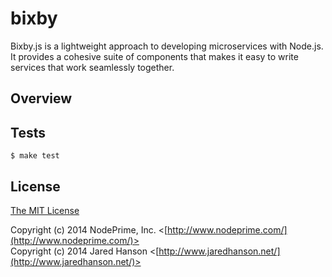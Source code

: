 # bixby

Bixby.js is a lightweight approach to developing microservices with Node.js.  It
provides a cohesive suite of components that makes it easy to write services
that work seamlessly together.

## Overview


## Tests

    $ make test

## License

[The MIT License](http://opensource.org/licenses/MIT)

Copyright (c) 2014 NodePrime, Inc. <[http://www.nodeprime.com/](http://www.nodeprime.com/)>  
Copyright (c) 2014 Jared Hanson <[http://www.jaredhanson.net/](http://www.jaredhanson.net/)>
